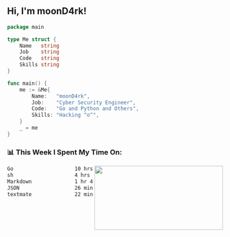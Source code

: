 <h2> Hi, I'm moonD4rk!</h2>

```go
package main

type Me struct {
	Name   string
	Job    string
	Code   string
	Skills string
}

func main() {
	me := &Me{
		Name:   "moonD4rk",
		Job:    "Cyber Security Engineer",
		Code:   "Go and Python and Others",
		Skills: "Hacking ^o^",
	}
	_ = me
}
```

<h3>📊 This Week I Spent My Time On:</h3>
<img align='right' src="https://github-readme-stats.vercel.app/api?username=moond4rk&show_icons=true&theme=radical", width="300" height="150">

<!--START_SECTION:waka-->

```txt
Go                    10 hrs 49 mins  ███████████████░░░░░░░░░░   59.97 %
sh                    4 hrs 12 mins   █████▓░░░░░░░░░░░░░░░░░░░   23.31 %
Markdown              1 hr 49 mins    ██▓░░░░░░░░░░░░░░░░░░░░░░   10.14 %
JSON                  26 mins         ▓░░░░░░░░░░░░░░░░░░░░░░░░   02.41 %
textmate              22 mins         ▓░░░░░░░░░░░░░░░░░░░░░░░░   02.09 %
```

<!--END_SECTION:waka-->

